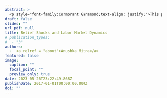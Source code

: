 ```yaml
---
abstract: >
  <p style="font-family:Cormorant Garamond;text-align: justify;">This paper studies the role of imperfect information in propagating labor market fluctuations, where agents are rational and form beliefs about the fundamentals of the economy by observing noisy signals about the aggregate state in a stylized search and matching framework. Noise shocks to beliefs affects the hiring decision of the firms as well as search intensity of workers which in turn affects bargained wages causing further feedback effect via consumption demand on vacancy creation of firms, thus, ultimately affecting the aggregate labor market dynamics. Using the now cast errors of professional forecasters, I use a novel structural VAR to identify noise shocks from the fundamental shocks in the data. I show that these noise shocks have a significant and more persistent effect on unemployment, vacancies and job-finding rate in the data. These shocks can explain a significant fraction of the volatility in unemployment and vacancies, consistent with the model’s implications. </p>
draft: false
slides: ""
url_pdf: null
title: Belief Shocks and Labor Market Dynamics
# publication_types:
#  - "3"
authors:
  -  <a relref = "about">Anushka Mitra</a>
featured: false
image:
  caption: ""
  focal_point: ""
  preview_only: true
date: 2023-05-26T23:22:49.868Z
publishDate: 2017-01-01T00:00:00.000Z
doi: ""
---
```

